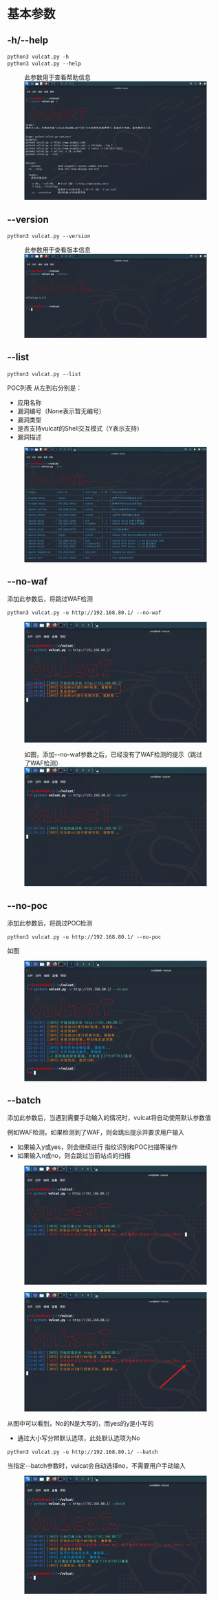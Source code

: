# 基本参数

## -h/--help

```
python3 vulcat.py -h
python3 vulcat.py --help
```

<figure>此参数用于查看帮助信息<img src="../../../static/imgs/usage/help.png" alt=""><figcaption></figcaption></figure>

## --version

```
python3 vulcat.py --version
```

<figure>此参数用于查看版本信息<img src="../../../static/imgs/usage/version.png" alt=""><figcaption></figcaption></figure>

## --list

```
python3 vulcat.py --list
```

POC列表 从左到右分别是：

* 应用名称
* 漏洞编号（None表示暂无编号）
* 漏洞类型
* 是否支持vulcat的Shell交互模式（Y表示支持）
* 漏洞描述

<figure><img src="../../../static/imgs/usage/list.png" alt=""><figcaption></figcaption></figure>

## --no-waf

添加此参数后，将跳过WAF检测

```
python3 vulcat.py -u http://192.168.80.1/ --no-waf
```

<figure><img src="../../../static/imgs/usage/nowaf_01.png" alt=""><figcaption></figcaption></figure>

<figure>如图，添加--no-waf参数之后，已经没有了WAF检测的提示（跳过了WAF检测）<img src="../../../static/imgs/usage/nowaf_02.png" alt=""><figcaption></figcaption></figure>

## --no-poc

添加此参数后，将跳过POC检测

```
python3 vulcat.py -u http://192.168.80.1/ --no-poc
```

如图

<figure><img src="../../../static/imgs/usage/nopoc.png" alt=""><figcaption></figcaption></figure>

## --batch

添加此参数后，当遇到需要手动输入的情况时，vulcat将自动使用默认参数值

例如WAF检测，如果检测到了WAF，则会跳出提示并要求用户输入

* 如果输入y或yes，则会继续进行 指纹识别和POC扫描等操作
* 如果输入n或no，则会跳过当前站点的扫描

<figure><img src="../../../static/imgs/usage/batch_01.png" alt=""><figcaption></figcaption></figure>

<figure><img src="../../../static/imgs/usage/batch_02.png" alt=""><figcaption></figcaption></figure>

从图中可以看到，No的N是大写的，而yes的y是小写的
* 通过大小写分辨默认选项，此处默认选项为No

```
python3 vulcat.py -u http://192.168.80.1/ --batch
```

当指定--batch参数时，vulcat会自动选择no，不需要用户手动输入

<figure><img src="../../../static/imgs/usage/batch_03.png" alt=""><figcaption></figcaption></figure>





